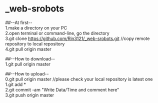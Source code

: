 # _web-srobots

##--At first--  
1.make a directory on your PC  
2.open terminal or command-line, go the directory  
3.git clone https://github.com/Rin3121/_web-srobots.git   //copy remote repository to local repository  
4.git pull origin master  

##--How to download--  
1.git pull origin master  

##--How to upload--  
0.git pull origin master //please check your local repository is latest one  
1.git add *  
2.git commit -am "Write Data/Time and comment here"  
3.git push origin master  
